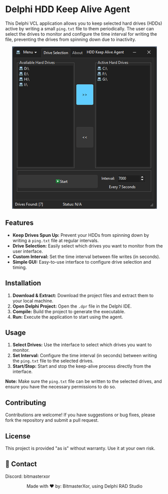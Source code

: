 <h1>Delphi HDD Keep Alive Agent</h1>

<p>This Delphi VCL application allows you to keep selected hard drives (HDDs) active by writing a small <code>ping.txt</code> file to them periodically. The user can select the drives to monitor and configure the time interval for writing the file, preventing the drives from spinning down due to inactivity.</p>

<!-- Replace 'Preview.gif' with the path to your actual image file -->
<p align="center">
  <img src="Preview.png" alt="Screenshot of the Delphi HDD Keep Alive Agent" style="max-width:100%; height:auto;">
</p>

<h2>Features</h2>
<ul>
  <li><strong>Keep Drives Spun Up:</strong> Prevent your HDDs from spinning down by writing a <code>ping.txt</code> file at regular intervals.</li>
  <li><strong>Drive Selection:</strong> Easily select which drives you want to monitor from the user interface.</li>
  <li><strong>Custom Interval:</strong> Set the time interval between file writes (in seconds).</li>
  <li><strong>Simple GUI:</strong> Easy-to-use interface to configure drive selection and timing.</li>
</ul>

<h2>Installation</h2>
<ol>
  <li><strong>Download & Extract:</strong> Download the project files and extract them to your local machine.</li>
  <li><strong>Open Delphi Project:</strong> Open the <code>.dpr</code> file in the Delphi IDE.</li>
  <li><strong>Compile:</strong> Build the project to generate the executable.</li>
  <li><strong>Run:</strong> Execute the application to start using the agent.</li>
</ol>

<h2>Usage</h2>
<ol>
  <li><strong>Select Drives:</strong> Use the interface to select which drives you want to monitor.</li>
  <li><strong>Set Interval:</strong> Configure the time interval (in seconds) between writing the <code>ping.txt</code> file to the selected drives.</li>
  <li><strong>Start/Stop:</strong> Start and stop the keep-alive process directly from the interface.</li>
</ol>

<p><strong>Note:</strong> Make sure the <code>ping.txt</code> file can be written to the selected drives, and ensure you have the necessary permissions to do so.</p>

<h2>Contributing</h2>
<p>Contributions are welcome! If you have suggestions or bug fixes, please fork the repository and submit a pull request.</p>

<h2>License</h2>
<p>This project is provided "as is" without warranty. Use it at your own risk.</p>

<h2>📧 Contact</h2>
<p>Discord: bitmasterxor</p>

<p align="center">Made with ❤️ by: BitmasterXor, using Delphi RAD Studio</p>

